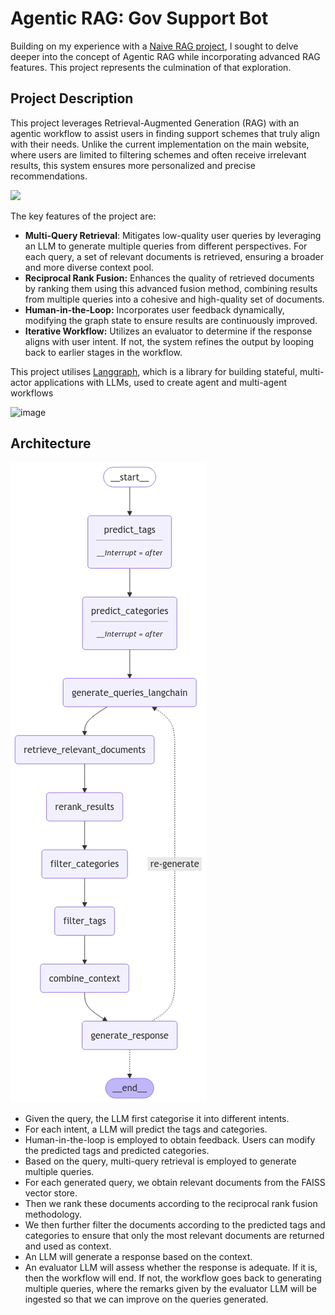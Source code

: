 # Agentic RAG: Gov Support Bot
Building on my experience with a [Naive RAG project](https://github.com/Joanna-Khek/hdb-bto-chatbot), I sought to delve deeper into the concept of Agentic RAG while incorporating advanced RAG features. This project represents the culmination of that exploration.

## Project Description
This project leverages Retrieval-Augmented Generation (RAG) with an agentic workflow to assist users in finding support schemes that truly align with their needs. Unlike the current implementation on the main website, where users are limited to filtering schemes and often receive irrelevant results, this system ensures more personalized and precise recommendations.

![](https://github.com/Joanna-Khek/gov-support-bot/blob/main/assets/demo.gif)

The key features of the project are:
- **Multi-Query Retrieval**: Mitigates low-quality user queries by leveraging an LLM to generate multiple queries from different perspectives. For each query, a set of relevant documents is retrieved, ensuring a broader and more diverse context pool.
- **Reciprocal Rank Fusion:** Enhances the quality of retrieved documents by ranking them using this advanced fusion method, combining results from multiple queries into a cohesive and high-quality set of documents.
- **Human-in-the-Loop:** Incorporates user feedback dynamically, modifying the graph state to ensure results are continuously improved.
- **Iterative Workflow:** Utilizes an evaluator to determine if the response aligns with user intent. If not, the system refines the output by looping back to earlier stages in the workflow.

This project utilises [Langgraph](https://langchain-ai.github.io/langgraph/), which is a library for building stateful, multi-actor applications with LLMs, used to create agent and multi-agent workflows

![image](https://github.com/user-attachments/assets/4b853f2a-c986-45fa-aa4c-3fe33e27e78b)

## Architecture

![](https://github.com/Joanna-Khek/gov-support-bot/blob/main/assets/graph.png)

- Given the query, the LLM first categorise it into different intents.
- For each intent, a LLM will predict the tags and categories.
- Human-in-the-loop is employed to obtain feedback. Users can modify the predicted tags and predicted categories.
- Based on the query, multi-query retrieval is employed to generate multiple queries.
- For each generated query, we obtain relevant documents from the FAISS vector store.
- Then we rank these documents according to the reciprocal rank fusion methodology.
- We then further filter the documents according to the predicted tags and categories to ensure that only the most relevant documents are returned and used as context.
- An LLM will generate a response based on the context.
- An evaluator LLM will assess whether the response is adequate. If it is, then the workflow will end. If not, the workflow goes back to generating multiple queries, where the remarks given by the evaluator LLM will be ingested so that we can improve on the queries generated.
